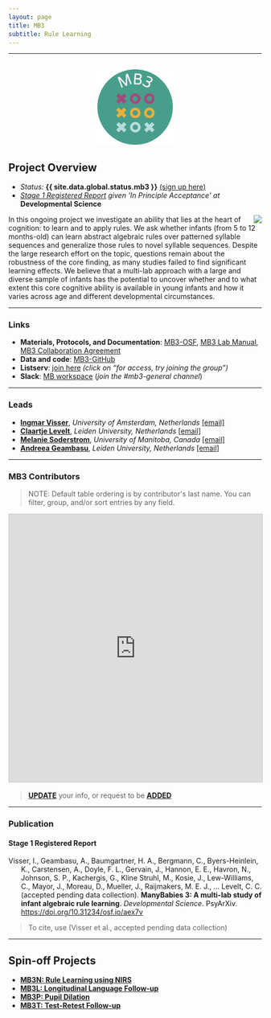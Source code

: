 ```yaml
---
layout: page
title: MB3
subtitle: Rule Learning
---
```


***

<div class="container">
  <div class="row justify-content-around">
    <div class="col-lg-4" align="center">
      <br>
      <img src="/assets/img/MB3_logo.png" width="150">
    </div>
    <div class="col-lg-8" align="left">
      <h2>Project Overview</h2>
      <ul>
        <li><i>Status:</i> <b>{{ site.data.global.status.mb3 }}</b> <a href="https://umanitobapsych.az1.qualtrics.com/jfe/form/SV_4NiYE6jM0399g7r" target="_blank">(sign up here)</a></li>
        <li><i><a href="https://doi.org/10.31234/osf.io/aex7v" target="_blank">Stage 1 Registered Report</a> given 'In Principle Acceptance' at</i> <b>Developmental Science</b></li>
      </ul>
    </div>
  </div>
</div>


<img style="float: right;" src="/assets/img/BLL1_300px.jpg">
In this ongoing project we investigate an ability that lies at the heart of cognition: to learn and to apply rules. We ask whether infants (from 5 to 12 months-old) can learn abstract algebraic rules over patterned syllable sequences and generalize those rules to novel syllable sequences. Despite the large research effort on the topic, questions remain about the robustness of the core finding, as many studies failed to find significant learning effects. We believe that a multi-lab approach with a large and diverse sample of infants has the potential to uncover whether and to what extent this core cognitive ability is available in young infants and how it varies across age and different developmental circumstances.


***
### Links
* **Materials, Protocols, and Documentation**: <a href="https://osf.io/kqu9v/" target="_blank">MB3-OSF</a>, <a href="https://docs.google.com/document/d/1b-ZaJpbVzvN_fUApXlZkZiT9jxGUYRhHbAC1qOucufo/edit?usp=sharing" target="_blank">MB3 Lab Manual</a>, <a href="https://docs.google.com/document/d/e/2PACX-1vQyE0mPU3fKkRTd8OoP6P3iNNsaCvNdUvE2yXqGr4wC_hkRqJmZuu4s-Adgfh781NfmD4pI_8DgpgzA/pub" target="_blank">MB3 Collaboration Agreement</a>
* **Data and code**: <a href="https://github.com/manybabies/mb3-rules" target="_blank">MB3-GitHub</a>
* **Listserv**: <a href="https://groups.google.com/a/manybabies.org/g/mb3-list" target="_blank">join here</a> *(click on “for access, try joining the group”)*
* **Slack**: <a href="https://join.slack.com/t/manybabies/shared_invite/zt-1frvx4ulh-b7ge7X6DY8Yl4HgBW1xBXQ" target="_blank">MB workspace</a> (*join the #mb3-general channel*)


***
### Leads
* [**Ingmar Visser**](https://www.uva.nl/profiel/v/i/i.visser/i.visser.html?cb), *University of Amsterdam, Netherlands* [[email]](mailto:i.visser@uva.nl) 
* [**Claartje Levelt**](https://www.universiteitleiden.nl/en/staffmembers/claartje-levelt#tab-1), *Leiden University, Netherlands* [[email]](mailto:c.c.levelt@hum.leidenuniv.nl) 
* [**Melanie Soderstrom**](https://home.cc.umanitoba.ca/~soderstr/), *University of Manitoba, Canada* [[email]](mailto:M_Soderstrom@umanitoba.ca)
* [**Andreea Geambasu**](https://www.universiteitleiden.nl/en/staffmembers/andreea-geambasu#tab-1), *Leiden University, Netherlands* [[email]](mailto:a.geambasu@hum.leidenuniv.nl)


***
### MB3 Contributors

> NOTE: Default table ordering is by contributor's last name. You can filter, group, and/or sort entries by any field.

<iframe class="airtable-embed" src="https://airtable.com/embed/appRoqMKzcK3NsXt4/shr6IWs4XnRyp0DAu?viewControls=on" frameborder="0" onmousewheel="" width="100%" height="533" style="background: transparent; border: 1px solid #ccc;"></iframe>

> <a href="https://airtable.com/appRoqMKzcK3NsXt4/shrBx1vEakEkyeYbg" target="_blank"><b>UPDATE</b></a> your info, or request to be <a href="https://airtable.com/appRoqMKzcK3NsXt4/shrglw1TM1HxDfbYG" target="_blank"><b>ADDED</b></a>

***
### Publication

<h4>Stage 1 Registered Report</h4>
<p style="padding-left: 25px; text-indent: -25px">Visser, I., Geambasu, A., Baumgartner, H. A., Bergmann, C., Byers-Heinlein, K., Carstensen, A., Doyle, F. L., Gervain, J., Hannon, E. E., Havron, N., Johnson, S. P., Kachergis, G., Kline Struhl, M., Kosie, J., Lew-Williams, C., Mayor, J., Moreau, D., Mueller, J., Raijmakers, M. E. J., … Levelt, C. C. (accepted pending data collection). <b>ManyBabies 3: A multi-lab study of infant algebraic rule learning</b>. <i>Developmental Science</i>. PsyArXiv. <a href="https://doi.org/10.31234/osf.io/aex7v" target="_blank">https://doi.org/10.31234/osf.io/aex7v</a></p>

> To cite, use (Visser et al., accepted pending data collection)


***
## Spin-off Projects
* [**MB3N: Rule Learning using NIRS**]({{site.baseurl}}/MB3N/)
* [**MB3L: Longitudinal Language Follow-up**]({{site.baseurl}}/MB3L/)
* [**MB3P: Pupil Dilation**]({{site.baseurl}}/MB3P/)
* [**MB3T: Test-Retest Follow-up**]({{site.baseurl}}/MB3T/)
